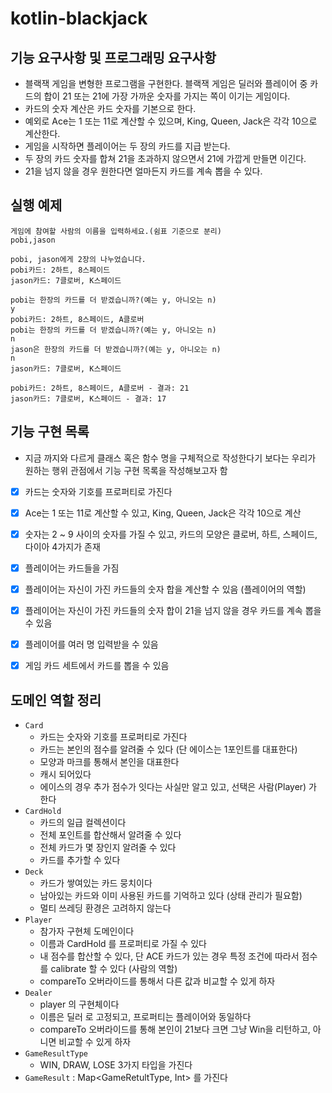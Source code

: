 # kotlin-blackjack

## 기능 요구사항 및 프로그래밍 요구사항
- 블랙잭 게임을 변형한 프로그램을 구현한다. 블랙잭 게임은 딜러와 플레이어 중 카드의 합이 21 또는 21에 가장 가까운 숫자를 가지는 쪽이 이기는 게임이다.
- 카드의 숫자 계산은 카드 숫자를 기본으로 한다.
- 예외로 Ace는 1 또는 11로 계산할 수 있으며, King, Queen, Jack은 각각 10으로 계산한다.
- 게임을 시작하면 플레이어는 두 장의 카드를 지급 받는다.
- 두 장의 카드 숫자를 합쳐 21을 초과하지 않으면서 21에 가깝게 만들면 이긴다.
- 21을 넘지 않을 경우 원한다면 얼마든지 카드를 계속 뽑을 수 있다.

## 실행 예제
```text
게임에 참여할 사람의 이름을 입력하세요.(쉼표 기준으로 분리)
pobi,jason

pobi, jason에게 2장의 나누었습니다.
pobi카드: 2하트, 8스페이드
jason카드: 7클로버, K스페이드

pobi는 한장의 카드를 더 받겠습니까?(예는 y, 아니오는 n)
y
pobi카드: 2하트, 8스페이드, A클로버
pobi는 한장의 카드를 더 받겠습니까?(예는 y, 아니오는 n)
n
jason은 한장의 카드를 더 받겠습니까?(예는 y, 아니오는 n)
n
jason카드: 7클로버, K스페이드

pobi카드: 2하트, 8스페이드, A클로버 - 결과: 21
jason카드: 7클로버, K스페이드 - 결과: 17
```
## 기능 구현 목록

* 지금 까지와 다르게 클래스 혹은 함수 명을 구체적으로 작성한다기 보다는 우리가 원하는 행위 관점에서 기능 구현 목록을 작성해보고자 함

- [x] 카드는 숫자와 기호를 프로퍼티로 가진다
- [x] Ace는 1 또는 11로 계산할 수 있고, King, Queen, Jack은 각각 10으로 계산
- [x] 숫자는 2 ~ 9 사이의 숫자를 가질 수 있고, 카드의 모양은 클로버, 하트, 스페이드, 다이아 4가지가 존재
- [x] 플레이어는 카드들을 가짐
- [x] 플레이어는 자신이 가진 카드들의 숫자 합을 계산할 수 있음 (플레이어의 역할)
- [x] 플레이어는 자신이 가진 카드들의 숫자 합이 21을 넘지 않을 경우 카드를 계속 뽑을 수 있음
- [x] 플레이어를 여러 명 입력받을 수 있음
- [x] 게임 카드 세트에서 카드를 뽑을 수 있음


## 도메인 역할 정리
- `Card`
  - 카드는 숫자와 기호를 프로퍼티로 가진다
  - 카드는 본인의 점수를 알려줄 수 있다 (단 에이스는 1포인트를 대표한다)
  - 모양과 마크를 통해서 본인을 대표한다
  - 캐시 되어있다
  - 에이스의 경우 추가 점수가 잇다는 사실만 알고 있고, 선택은 사람(Player) 가 한다
- `CardHold`
  - 카드의 일급 컬렉션이다
  - 전체 포인트를 합산해서 알려줄 수 있다
  - 전체 카드가 몇 장인지 알려줄 수 있다
  - 카드를 추가할 수 있다
- `Deck`
  - 카드가 쌓여있는 카드 뭉치이다
  - 남아있는 카드와 이미 사용된 카드를 기억하고 있다 (상태 관리가 필요함)
  - 멀티 쓰레딩 환경은 고려하지 않는다
- `Player`
  - 참가자 구현체 도메인이다
  - 이름과 CardHold 를 프로퍼티로 가질 수 있다
  - 내 점수를 합산할 수 있다, 단 ACE 카드가 있는 경우 특정 조건에 따라서 점수를 calibrate 할 수 있다 (사람의 역할)
  - compareTo 오버라이드를 통해서 다른 값과 비교할 수 있게 하자
- `Dealer`
  - player 의 구현체이다
  - 이름은 딜러 로 고정되고, 프로퍼티는 플레이어와 동일하다
  - compareTo 오버라이드를 통해 본인이 21보다 크면 그냥 Win을 리턴하고, 아니면 비교할 수 있게 하자
- `GameResultType`
  - WIN, DRAW, LOSE 3가지 타입을 가진다
- `GameResult` : Map<GameRetultType, Int> 를 가진다
  